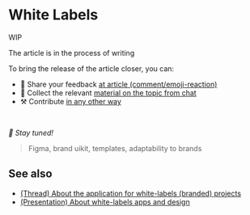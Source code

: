 # White Labels

WIP

The article is in the process of writing

To bring the release of the article closer, you can:

* 📢 Share your feedback [at article (comment/emoji-reaction)](https://github.com/feature-sliced/documentation/issues/215)
* 💬 Collect the relevant [material on the topic from chat](https://t.me/feature_sliced)
* ⚒️ Contribute [in any other way](https://github.com/feature-sliced/documentation/blob/master/CONTRIBUTING.md)

<br />

*🍰 Stay tuned!*

> Figma, brand uikit, templates, adaptability to brands

## See also[​](#see-also "Direct link to heading")

* [(Thread) About the application for white-labels (branded) projects](https://t.me/feature_sliced/1543)
* [(Presentation) About white-labels apps and design](http://yadi.sk/i/5IdhzsWrpO3v4Q)
